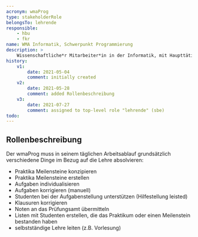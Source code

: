 ```yaml
---
acronym: wmaProg
type: stakeholderRole
belongsTo: lehrende
responsible: 
    - hbu
    - fkr
name: WMA Informatik, Schwerpunkt Programmierung
description: >
    Wissenschaftliche*r Mitarbeiter*in in der Informatik, mit Haupttätigkeitsfeld in der Lehre (Programmieren)
history:
    v1:
        date: 2021-05-04
        comment: initially created
    v2:
        date: 2021-05-28
        comment: added Rollenbeschreibung    
    v3: 
        date: 2021-07-27
        comment: assigned to top-level role "lehrende" (sbe)             
todo: 
---
```


## Rollenbeschreibung

Der wmaProg muss in seinem täglichen Arbeitsablauf grundsätzlich verschiedene Dinge im Bezug auf die Lehre absolvieren:

* Praktika Meilensteine konzipieren
* Praktika Meilensteine erstellen
* Aufgaben individualisieren
* Aufgaben korrigieren (manuell)
* Studenten bei der Aufgabenstellung unterstützen (Hilfestellung leisted)
* Klausuren korrigieren
* Noten an das Prüfungsamt übermitteln
* Listen mit Studenten erstellen, die das Praktikum oder einen Meilenstein bestanden haben
* selbstständige Lehre leiten (z.B. Vorlesung)



